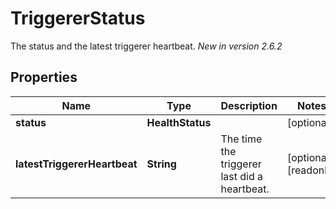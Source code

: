 

# TriggererStatus

The status and the latest triggerer heartbeat.  *New in version 2.6.2* 

## Properties

| Name | Type | Description | Notes |
|------------ | ------------- | ------------- | -------------|
|**status** | **HealthStatus** |  |  [optional] |
|**latestTriggererHeartbeat** | **String** | The time the triggerer last did a heartbeat. |  [optional] [readonly] |




